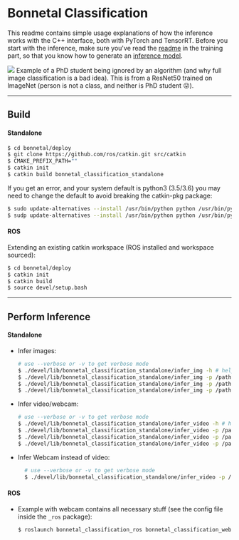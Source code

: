 # Bonnetal Classification

This readme contains simple usage explanations of how the inference works with the C++ interface, both with PyTorch and TensorRT.
Before you start with the inference, make sure you've read the [readme](../../../train/tasks/classification) in the training part, so that you know how to generate an [inference model](../../../train/tasks/classification#make-inference-model).

![](https://i.ibb.co/J2ryMKD/im-a-tennis-ball.png)
Example of a PhD student being ignored by an algorithm (and why full image classification is a bad idea). This is from a ResNet50 trained on ImageNet (person is not a class, and neither is PhD student :stuck_out_tongue:).

---
## Build

#### Standalone

  ```sh
  $ cd bonnetal/deploy
  $ git clone https://github.com/ros/catkin.git src/catkin
  $ CMAKE_PREFIX_PATH=""
  $ catkin init
  $ catkin build bonnetal_classification_standalone
  ```
  If you get an error, and your system default is python3 (3.5/3.6) you may need to change the default to avoid breaking the catkin-pkg package:

  ```sh
  $ sudo update-alternatives --install /usr/bin/python python /usr/bin/python2.7 1
  $ sudp update-alternatives --install /usr/bin/python python /usr/bin/python3.6 2
  ```


#### ROS

Extending an existing catkin workspace (ROS installed and workspace sourced):
  
  ```sh
  $ cd bonnetal/deploy
  $ catkin init
  $ catkin build
  $ source devel/setup.bash
  ```
---
## Perform Inference

#### Standalone

- Infer images:

  ```sh
  # use --verbose or -v to get verbose mode
  $ ./devel/lib/bonnetal_classification_standalone/infer_img -h # help
  $ ./devel/lib/bonnetal_classification_standalone/infer_img -p /path/to/save/inference/ready -i /path/to/images # can be multiple images
  $ ./devel/lib/bonnetal_classification_standalone/infer_img -p /path/to/save/inference/ready -i /path/to/images -b pytorch
  $ ./devel/lib/bonnetal_classification_standalone/infer_img -p /path/to/save/inference/ready -i /path/to/images -b tensorrt
  ```
  
- Infer video/webcam:

  ```sh
  # use --verbose or -v to get verbose mode
  $ ./devel/lib/bonnetal_classification_standalone/infer_video -h # help
  $ ./devel/lib/bonnetal_classification_standalone/infer_video -p /path/to/save/inference/ready --video /path/to/video
  $ ./devel/lib/bonnetal_classification_standalone/infer_video -p /path/to/save/inference/ready --video /path/to/video -b pytorch
  $ ./devel/lib/bonnetal_classification_standalone/infer_video -p /path/to/save/inference/ready --video /path/to/video -b tensorrt
  ```


- Infer Webcam instead of video:

  ```sh
    # use --verbose or -v to get verbose mode
    $ ./devel/lib/bonnetal_classification_standalone/infer_video -p /path/to/pretrained/ # simply drop the video and it will look for /dev/video0
  ```

#### ROS

- Example with webcam contains all necessary stuff (see the config file inside the `_ros` package):

  ```sh
  $ roslaunch bonnetal_classification_ros bonnetal_classification_webcam_sample.launch
  ```

